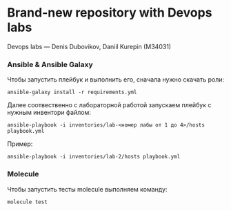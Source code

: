 # Brand-new repository with Devops labs
Devops labs — Denis Dubovikov, Daniil Kurepin (M34031)

### Ansible & Ansible Galaxy

Чтобы запустить плейбук и выполнить его, сначала нужно скачать роли:
```
ansible-galaxy install -r requirements.yml
```

Далее соотвественно с лабораторной работой запускаем плейбук с нужным инвентори файлом:
```
ansible-playbook -i inventories/lab-<номер лабы от 1 до 4>/hosts playbook.yml
```

Пример:
```
ansible-playbook -i inventories/lab-2/hosts playbook.yml
```

### Molecule

Чтобы запустить тесты molecule выполняем команду:
```
molecule test
```